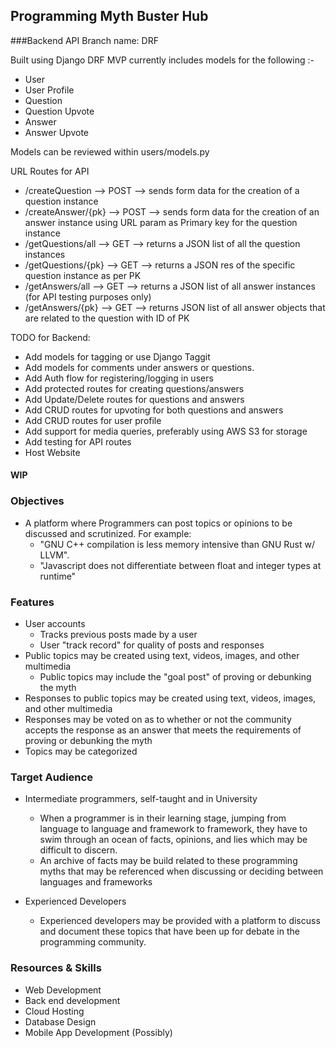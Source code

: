 ## Programming Myth Buster Hub

###Backend API
Branch name: DRF


Built using Django DRF
MVP currently includes models for the following :-
- User
- User Profile
- Question
- Question Upvote
- Answer 
- Answer Upvote

Models can be reviewed within users/models.py

URL Routes for API

- /createQuestion --> POST --> sends form data for the creation of a question instance
- /createAnswer/{pk} --> POST --> sends form data for the creation of an answer instance using URL param as Primary key for the question instance 
- /getQuestions/all --> GET --> returns a JSON list of all the question instances
- /getQuestions/{pk} --> GET --> returns a JSON res of the specific question instance as per PK
- /getAnswers/all --> GET --> returns a JSON list of all answer instances (for API testing purposes only)
- /getAnswers/{pk} --> GET --> returns JSON list of all answer objects that are related to the question with ID of PK

TODO for Backend:

- Add models for tagging or use Django Taggit
- Add models for comments under answers or questions.
- Add Auth flow for registering/logging in users
- Add protected routes for creating questions/answers
- Add Update/Delete routes for questions and answers
- Add CRUD routes for upvoting for both questions and answers
- Add CRUD routes for user profile 
- Add support for media queries, preferably using AWS S3 for storage
- Add testing for API routes
- Host Website

#### WIP

### Objectives

- A platform where Programmers can post topics or opinions to be discussed and scrutinized. For example:
    - "GNU C++ compilation is less memory intensive than GNU Rust w/ LLVM".
    - "Javascript does not differentiate between float and integer types at runtime"


### Features

- User accounts
    - Tracks previous posts made by a user
    - User "track record" for quality of posts and responses
- Public topics may be created using text, videos, images, and other multimedia
    - Public topics may include the "goal post" of proving or debunking the myth
- Responses to public topics may be created using text, videos, images, and other multimedia
- Responses may be voted on as to whether or not the community accepts the response as an answer that meets the requirements of proving or debunking the myth
- Topics may be categorized


### Target Audience

- Intermediate programmers, self-taught and in University
    - When a programmer is in their learning stage, jumping from language to language and framework to framework, they have to swim through an ocean of facts, opinions, and lies which may be difficult to discern.
    - An archive of facts may be build related to these programming myths that may be referenced when discussing or deciding between languages and frameworks


- Experienced Developers
    - Experienced developers may be provided with a platform to discuss and document these topics that have been up for debate in the programming community.


### Resources & Skills

- Web Development
- Back end development
- Cloud Hosting
- Database Design
- Mobile App Development (Possibly)
